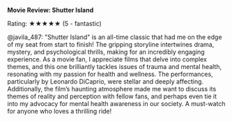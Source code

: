 **Movie Review: Shutter Island**

Rating: ★★★★★ (5 - fantastic)

@javila_487: "Shutter Island" is an all-time classic that had me on the edge of my seat from start to finish! The gripping storyline intertwines drama, mystery, and psychological thrills, making for an incredibly engaging experience. As a movie fan, I appreciate films that delve into complex themes, and this one brilliantly tackles issues of trauma and mental health, resonating with my passion for health and wellness. The performances, particularly by Leonardo DiCaprio, were stellar and deeply affecting. Additionally, the film’s haunting atmosphere made me want to discuss its themes of reality and perception with fellow fans, and perhaps even tie it into my advocacy for mental health awareness in our society. A must-watch for anyone who loves a thrilling ride!